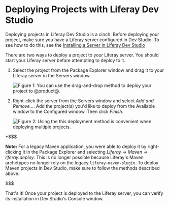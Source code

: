 # Deploying Projects with Liferay Dev Studio [](id=deploying-projects-with-liferay-ide)

Deploying projects in Liferay Dev Studio is a cinch. Before deploying your
project, make sure you have a Liferay server configured in Dev Studio. To see
how to do this, see the
[Installing a Server in Liferay Dev Studio](/develop/tutorials/-/knowledge_base/7-1/installing-a-server-in-liferay-ide)

There are two ways to deploy a project to your Liferay server. You should start
your Liferay server before attempting to deploy to it.

1.  Select the project from the Package Explorer window and drag it to your
    Liferay server in the Servers window.

    ![Figure 1: You can use the drag-and-drop method to deploy your project to @product@.](../../../images/starting-module-dev-drag-module.png)

2.  Right-click the server from the Servers window and select *Add and
    Remove...*. Add the project(s) you'd like to deploy from the Available
    window to the Configured window. Then click *Finish*.

    ![Figure 2: Using the this deployment method is convenient when deploying multiple projects.](../../../images/add-and-remove-ide.png)

+$$$

**Note:** For a legacy Maven application, you were able to deploy it by
right-clicking it in the Package Explorer and selecting *Liferay* &rarr; *Maven*
&rarr; *liferay:deploy*. This is no longer possible because Liferay's Maven
archetypes no longer rely on the legacy `liferay-maven-plugin`. To deploy Maven
projects in Dev Studio, make sure to follow the methods described above.

$$$

That's it! Once your project is deployed to the Liferay server, you can verify
its installation in Dev Studio's Console window.

